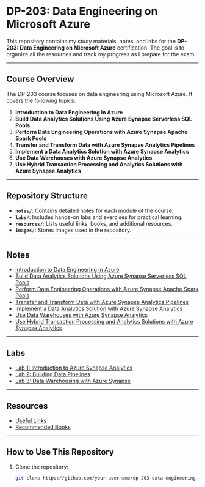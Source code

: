 # DP-203: Data Engineering on Microsoft Azure

This repository contains my study materials, notes, and labs for the **DP-203: Data Engineering on Microsoft Azure** certification. The goal is to organize all the resources and track my progress as I prepare for the exam.

---

## Course Overview

The DP-203 course focuses on data engineering using Microsoft Azure. It covers the following topics:

1. **Introduction to Data Engineering in Azure**  
2. **Build Data Analytics Solutions Using Azure Synapse Serverless SQL Pools**  
3. **Perform Data Engineering Operations with Azure Synapse Apache Spark Pools**  
4. **Transfer and Transform Data with Azure Synapse Analytics Pipelines**  
5. **Implement a Data Analytics Solution with Azure Synapse Analytics**  
6. **Use Data Warehouses with Azure Synapse Analytics**
7. **Use Hybrid Transaction Processing and Analytics Solutions with Azure Synapse Analytics**  
---

## Repository Structure

- **`notes/`**: Contains detailed notes for each module of the course.
- **`labs/`**: Includes hands-on labs and exercises for practical learning.
- **`resources/`**: Lists useful links, books, and additional resources.
- **`images/`**: Stores images used in the repository.

---

## Notes

- [Introduction to Data Engineering in Azure](notes/introduction-to-data-engineering.md)
- [Build Data Analytics Solutions Using Azure Synapse Serverless SQL Pools](notes/azure-synapse-serverless-sql-pools.md)
- [Perform Data Engineering Operations with Azure Synapse Apache Spark Pools](notes/azure-synapse-apache-spark-pools.md)
- [Transfer and Transform Data with Azure Synapse Analytics Pipelines](notes/azure-synapse-analytics-pipelines.md)
- [Implement a Data Analytics Solution with Azure Synapse Analytics](notes/data-analytics-solution-synapse.md)
- [Use Data Warehouses with Azure Synapse Analytics](notes/data-warehouses-synapse.md)
- [Use Hybrid Transaction Processing and Analytics Solutions with Azure Synapse Analytics](notes/hybrid-transaction-processing.md)

---

## Labs

- [Lab 1: Introduction to Azure Synapse Analytics](labs/lab-1/)
- [Lab 2: Building Data Pipelines](labs/lab-2/)
- [Lab 3: Data Warehousing with Azure Synapse](labs/lab-3/)

---

## Resources

- [Useful Links](resources/links.md)
- [Recommended Books](resources/books.md)

---

## How to Use This Repository

1. Clone the repository:
   ```bash
   git clone https://github.com/your-username/dp-203-data-engineering-azure.git
